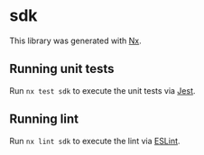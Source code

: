 # sdk

This library was generated with [Nx](https://nx.dev).

## Running unit tests

Run `nx test sdk` to execute the unit tests via [Jest](https://jestjs.io).

## Running lint

Run `nx lint sdk` to execute the lint via [ESLint](https://eslint.org/).
